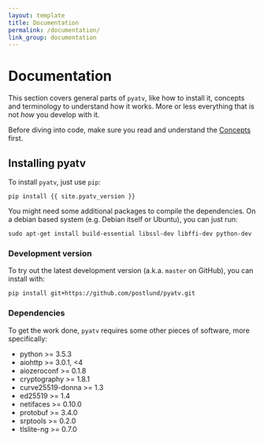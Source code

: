 ```yaml
---
layout: template
title: Documentation
permalink: /documentation/
link_group: documentation
---
```

# Documentation

This section covers general parts of `pyatv`, like how to install it, concepts and terminology to
understand how it works. More or less everything that is not *how* you develop with it.

Before diving into code, make sure you read and understand the [Concepts](documentation/concepts/)
first.

## Installing pyatv

To install `pyatv`, just use `pip`:

    pip install {{ site.pyatv_version }}

You might need some additional packages to compile the dependencies. On a debian based system
(e.g. Debian itself or Ubuntu), you can just run:

    sudo apt-get install build-essential libssl-dev libffi-dev python-dev

### Development version

To try out the latest development version (a.k.a. `master` on GitHub), you can install with:

    pip install git+https://github.com/postlund/pyatv.git

### Dependencies

To get the work done, `pyatv` requires some other pieces of software, more specifically:

- python >= 3.5.3
- aiohttp >= 3.0.1, <4
- aiozeroconf >= 0.1.8
- cryptography >= 1.8.1
- curve25519-donna >= 1.3
- ed25519 >= 1.4
- netifaces >= 0.10.0
- protobuf >= 3.4.0
- srptools >= 0.2.0
- tlslite-ng >= 0.7.0